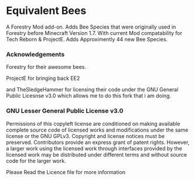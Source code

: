 # Equivalent Bees
A Forestry Mod add-on. Adds Bee Species that were originally used in Forestry before Minecraft Version 1.7.
With current Mod compatability for Tech Reborn & ProjectE. Adds Approximently 44 new Bee Species.

### Acknowledgements
Forestry for their awesome bees.

ProjectE for bringing back EE2

and TheSledgeHammer for licensing their code under the GNU General Public Licesnse v3.0 which allows me to do this fork that i am doing.

### GNU Lesser General Public License v3.0

Permissions of this copyleft license are conditioned on making available complete source code of licensed works and modifications under the same license or the GNU GPLv3. Copyright and license notices must be preserved. Contributors provide an express grant of patent rights. However, a larger work using the licensed work through interfaces provided by the licensed work may be distributed under different terms and without source code for the larger work.

Please Read the Licence file for more information
